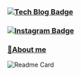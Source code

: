 ### [![Tech Blog Badge](http://img.shields.io/badge/-Tech%20blog-black?style=flat-square&logo=github&link=https://zzsza.github.io/)](https://gusrb3164.github.io/)

### [![Instagram Badge](http://img.shields.io/badge/-Instagram-white?style=flat-square&logo=Instagram&link=https://instagram.com/alpox.dev/)](https://www.instagram.com/hyun__9yu/)

### [🔎About me](https://www.notion.so/56f60bade97b4eba8344c33fff7908d9)


![Readme Card](https://github-readme-stats.vercel.app/api?username=gusrb3164&show_icons=true)
